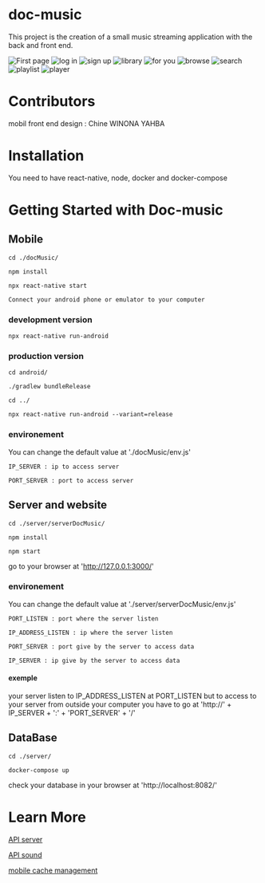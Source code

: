 # doc-music

This project is the creation of a small music streaming application with the back and front end.

![First page](/documentation/image/first.jpg)
![log in](/documentation/image/log_in.jpg)
![sign up](/documentation/image/sign_up.jpg)
![library](/documentation/image/library.jpg)
![for you](/documentation/image/forYou.jpg)
![browse](/documentation/image/browse.jpg)
![search](/documentation/image/search.jpg)
![playlist](/documentation/image/playlist.jpg)
![player](/documentation/image/player.jpg)

# Contributors

mobil front end design : Chine WINONA YAHBA

# Installation

You need to have react-native, node, docker and docker-compose

# Getting Started with Doc-music

## Mobile

    cd ./docMusic/

    npm install

    npx react-native start

    Connect your android phone or emulator to your computer

### development version

    npx react-native run-android

### production version

    cd android/

    ./gradlew bundleRelease

    cd ../

    npx react-native run-android --variant=release

### environement

You can change the default value at './docMusic/env.js'

    IP_SERVER : ip to access server

    PORT_SERVER : port to access server


## Server and website

    cd ./server/serverDocMusic/

    npm install

    npm start

go to your browser at 'http://127.0.0.1:3000/'

### environement

You can change the default value at './server/serverDocMusic/env.js'

    PORT_LISTEN : port where the server listen

    IP_ADDRESS_LISTEN : ip where the server listen

    PORT_SERVER : port give by the server to access data

    IP_SERVER : ip give by the server to access data

#### exemple
your server listen to IP_ADDRESS_LISTEN at PORT_LISTEN but to access to your server from outside your  computer you have to go at 'http://' + IP_SERVER + ':' + 'PORT_SERVER' + '/'


## DataBase

    cd ./server/

    docker-compose up

check your database in your browser at 'http://localhost:8082/'


# Learn More

[API server](https://github.com/docmurloc/doc-music/tree/master/documentation/APIserver)

[API sound](https://github.com/docmurloc/doc-music/tree/master/documentation/APIsound)

[mobile cache management](https://github.com/docmurloc/doc-music/tree/master/documentation/cache)
